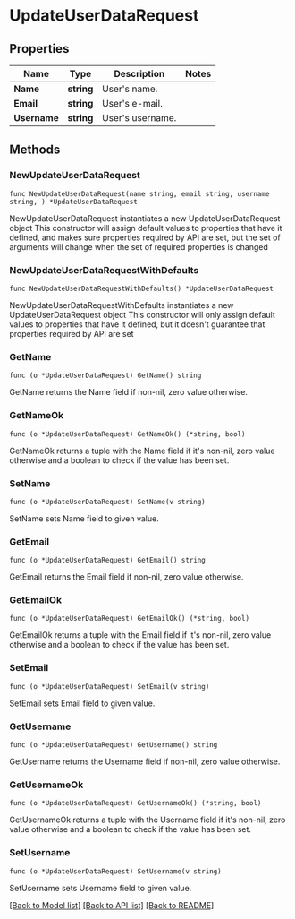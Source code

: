 # UpdateUserDataRequest

## Properties

Name | Type | Description | Notes
------------ | ------------- | ------------- | -------------
**Name** | **string** | User&#39;s name. | 
**Email** | **string** | User&#39;s e-mail. | 
**Username** | **string** | User&#39;s username. | 

## Methods

### NewUpdateUserDataRequest

`func NewUpdateUserDataRequest(name string, email string, username string, ) *UpdateUserDataRequest`

NewUpdateUserDataRequest instantiates a new UpdateUserDataRequest object
This constructor will assign default values to properties that have it defined,
and makes sure properties required by API are set, but the set of arguments
will change when the set of required properties is changed

### NewUpdateUserDataRequestWithDefaults

`func NewUpdateUserDataRequestWithDefaults() *UpdateUserDataRequest`

NewUpdateUserDataRequestWithDefaults instantiates a new UpdateUserDataRequest object
This constructor will only assign default values to properties that have it defined,
but it doesn't guarantee that properties required by API are set

### GetName

`func (o *UpdateUserDataRequest) GetName() string`

GetName returns the Name field if non-nil, zero value otherwise.

### GetNameOk

`func (o *UpdateUserDataRequest) GetNameOk() (*string, bool)`

GetNameOk returns a tuple with the Name field if it's non-nil, zero value otherwise
and a boolean to check if the value has been set.

### SetName

`func (o *UpdateUserDataRequest) SetName(v string)`

SetName sets Name field to given value.


### GetEmail

`func (o *UpdateUserDataRequest) GetEmail() string`

GetEmail returns the Email field if non-nil, zero value otherwise.

### GetEmailOk

`func (o *UpdateUserDataRequest) GetEmailOk() (*string, bool)`

GetEmailOk returns a tuple with the Email field if it's non-nil, zero value otherwise
and a boolean to check if the value has been set.

### SetEmail

`func (o *UpdateUserDataRequest) SetEmail(v string)`

SetEmail sets Email field to given value.


### GetUsername

`func (o *UpdateUserDataRequest) GetUsername() string`

GetUsername returns the Username field if non-nil, zero value otherwise.

### GetUsernameOk

`func (o *UpdateUserDataRequest) GetUsernameOk() (*string, bool)`

GetUsernameOk returns a tuple with the Username field if it's non-nil, zero value otherwise
and a boolean to check if the value has been set.

### SetUsername

`func (o *UpdateUserDataRequest) SetUsername(v string)`

SetUsername sets Username field to given value.



[[Back to Model list]](../README.md#documentation-for-models) [[Back to API list]](../README.md#documentation-for-api-endpoints) [[Back to README]](../README.md)


